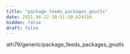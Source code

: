 ```yaml
---
title: "package_feeds_packages_gnutls"
date: 2021-06-22 10:51:50.624310
hidden: false
draft: false
---
```


ath79/generic/package_feeds_packages_gnutls

